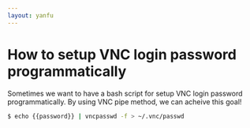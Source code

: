 ```yaml
---
layout: yanfu
---
```


# How to setup VNC login password programmatically

Sometimes we want to have a bash script for setup VNC login password programmatically. By using VNC pipe method, we can acheive this goal!

```bash
$ echo {{password}} | vncpasswd -f > ~/.vnc/passwd
``` 